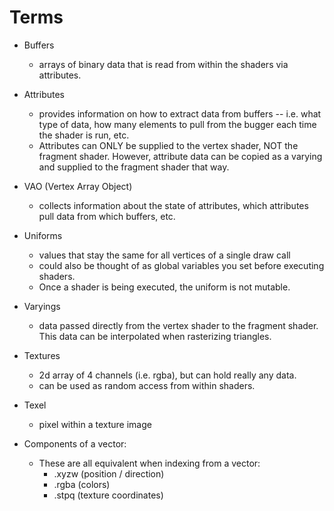 # Terms
- Buffers 
  - arrays of binary data that is read from within the shaders via attributes.

- Attributes
  - provides information on how to extract data from buffers -- i.e. what type of data, how many elements to pull from the bugger each time the shader is run, etc.
  - Attributes can ONLY be supplied to the vertex shader, NOT the fragment shader. However, attribute data can be copied as a varying and supplied to the fragment shader that way.

- VAO (Vertex Array Object)
  -  collects information about the state of attributes, which attributes pull data from which buffers, etc.

- Uniforms 
  - values that stay the same for all vertices of a single draw call
  - could also be thought of as global variables you set before executing shaders.
  - Once a shader is being executed, the uniform is not mutable.

- Varyings 
  - data passed directly from the vertex shader to the fragment shader. This data can be interpolated when rasterizing triangles.

- Textures 
  - 2d array of 4 channels (i.e. rgba), but can hold really any data. 
  - can be used as random access from within shaders.

- Texel 
  - pixel within a texture image

- Components of a vector:
  - These are all equivalent when indexing from a vector:
    - .xyzw (position / direction)
    - .rgba (colors)
    - .stpq (texture coordinates)